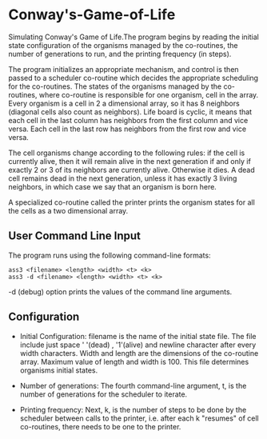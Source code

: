 # Conway's-Game-of-Life 
Simulating Conway's Game of Life.The program begins by reading the initial state configuration of the organisms managed by the co-routines, the number of generations to run, and the printing frequency (in steps).

 The program initializes an appropriate mechanism, and control is then passed to a scheduler co-routine which decides the appropriate scheduling for the co-routines. The states of the organisms managed by the co-routines, where co-routine is responsible for one organism, cell in the array. Every organism is a cell in 2 a dimensional array, so it has 8 neighbors (diagonal cells also count as neighbors). Life board is cyclic, it means that each cell in the last column has neighbors from the first column and vice versa. Each cell in the last row has neighbors from the first row and vice versa.

The cell organisms change according to the following rules: if the cell is currently alive, then it will remain alive in the next generation if and only if exactly 2 or 3 of its neighbors are currently alive. Otherwise it dies. A dead cell remains dead in the next generation, unless it has exactly 3 living neighbors, in which case we say that an organism is born here.

A specialized co-routine called the printer prints the organism states for all the cells as a two dimensional array. 

## User Command Line Input
The program runs using the following command-line formats:
```
ass3 <filename> <length> <width> <t> <k>
ass3 -d <filename> <length> <width> <t> <k>
```
 -d (debug) option
 prints the values of the command line arguments.
 
 ## Configuration
 
 *  Initial Configuration:  filename is the name of the initial state file. The file include just space ' '(dead) , '1'(alive) and newline character after every width characters. Width and length are the dimensions of the co-routine array. Maximum value of length and width is 100. This file determines organisms initial states.
 
 *  Number of generations:  The fourth command-line argument, t, is the number of generations for the scheduler to iterate. 
 
 *  Printing frequency:  Next, k, is the number of steps to be done by the scheduler between calls to the printer, i.e. after each k "resumes" of cell co-routines, there needs to be one to the printer. 
